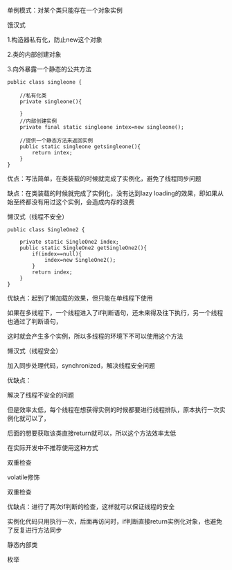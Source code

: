 单例模式：对某个类只能存在一个对象实例

饿汉式

1.构造器私有化，防止new这个对象

2.类的内部创建对象

3.向外暴露一个静态的公共方法

```
public class singleone {

    //私有化类
    private singleone(){

    }
    //内部创建实例
    private final static singleone intex=new singleone();

    //提供一个静态方法来返回实例
    public static singleone getsingleone(){
        return intex;
    }
}
```

优点：写法简单，在类装载的时候就完成了实例化，避免了线程同步问题

缺点：在类装载的时候就完成了实例化，没有达到lazy loading的效果，即如果从始至终都没有用过这个实例，会造成内存的浪费



懒汉式（线程不安全）

```
public class SingleOne2 {

    private static SingleOne2 index;
    public static SingleOne2 getSingleOne2(){
        if(index==null){
            index=new SingleOne2();
        }
        return index;
    }
}
```

优缺点：起到了懒加载的效果，但只能在单线程下使用

如果在多线程下，一个线程进入了if判断语句，还未来得及往下执行，另一个线程也通过了判断语句，

这时就会产生多个实例，所以多线程的环境下不可以使用这个方法

懒汉式（线程安全）

加入同步处理代码，synchronized，解决线程安全问题

优缺点：

解决了线程不安全的问题

但是效率太低，每个线程在想获得实例的时候都要进行线程排队，原本执行一次实例化就可以了，

后面的想要获取该类直接return就可以，所以这个方法效率太低

在实际开发中不推荐使用这种方式



双重检查

volatile修饰

双重检查

优缺点：进行了两次if判断的检查，这样就可以保证线程的安全

实例化代码只用执行一次，后面再访问时，if判断直接return实例化对象，也避免了反复进行方法同步



静态内部类





枚举

